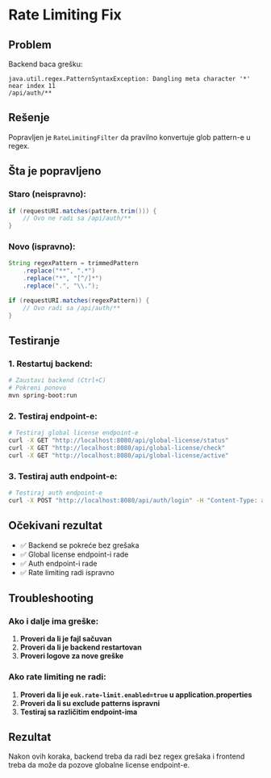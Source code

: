 # Rate Limiting Fix

## Problem
Backend baca grešku:
```
java.util.regex.PatternSyntaxException: Dangling meta character '*' near index 11
/api/auth/**
```

## Rešenje
Popravljen je `RateLimitingFilter` da pravilno konvertuje glob pattern-e u regex.

## Šta je popravljeno

### **Staro (neispravno):**
```java
if (requestURI.matches(pattern.trim())) {
    // Ovo ne radi sa /api/auth/**
}
```

### **Novo (ispravno):**
```java
String regexPattern = trimmedPattern
    .replace("**", ".*")
    .replace("*", "[^/]*")
    .replace(".", "\\.");

if (requestURI.matches(regexPattern)) {
    // Ovo radi sa /api/auth/**
}
```

## Testiranje

### 1. **Restartuj backend:**
```bash
# Zaustavi backend (Ctrl+C)
# Pokreni ponovo
mvn spring-boot:run
```

### 2. **Testiraj endpoint-e:**
```bash
# Testiraj global license endpoint-e
curl -X GET "http://localhost:8080/api/global-license/status"
curl -X GET "http://localhost:8080/api/global-license/check"
curl -X GET "http://localhost:8080/api/global-license/active"
```

### 3. **Testiraj auth endpoint-e:**
```bash
# Testiraj auth endpoint-e
curl -X POST "http://localhost:8080/api/auth/login" -H "Content-Type: application/json" -d '{"username":"test","password":"test"}'
```

## Očekivani rezultat

- ✅ Backend se pokreće bez grešaka
- ✅ Global license endpoint-i rade
- ✅ Auth endpoint-i rade
- ✅ Rate limiting radi ispravno

## Troubleshooting

### Ako i dalje ima greške:

1. **Proveri da li je fajl sačuvan**
2. **Proveri da li je backend restartovan**
3. **Proveri logove za nove greške**

### Ako rate limiting ne radi:

1. **Proveri da li je `euk.rate-limit.enabled=true` u application.properties**
2. **Proveri da li su exclude patterns ispravni**
3. **Testiraj sa različitim endpoint-ima**

## Rezultat

Nakon ovih koraka, backend treba da radi bez regex grešaka i frontend treba da može da pozove globalne license endpoint-e.